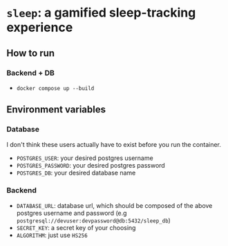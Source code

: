 # `sleep`: a gamified sleep-tracking experience

## How to run

### Backend + DB
- `docker compose up --build`

## Environment variables

### Database

I don't think these users actually have to exist before you run the container.

- `POSTGRES_USER`: your desired postgres username
- `POSTGRES_PASSWORD`: your desired postgres password
- `POSTGRES_DB`: your desired database name

### Backend



- `DATABASE_URL`: database url, which should be composed of the above postgres username and password (e.g `postgresql://devuser:devpassword@db:5432/sleep_db`)
- `SECRET_KEY`: a secret key of your choosing
- `ALGORITHM`: just use `HS256`